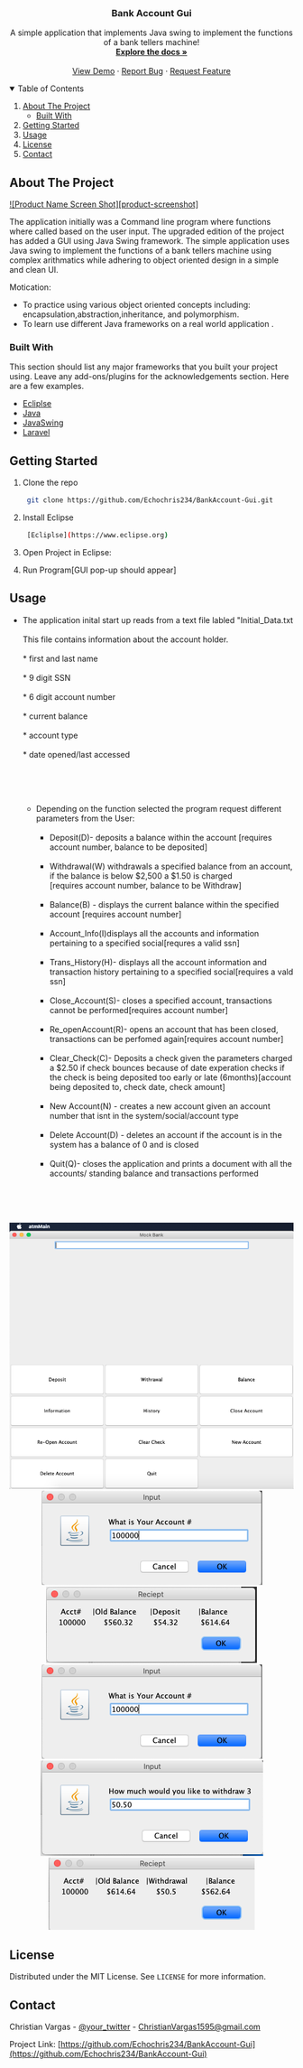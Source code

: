 
<!-- PROJECT LOGO -->
<br />
<p align="center">
  

  <h3 align="center">Bank Account Gui</h3>

  <p align="center">
    A simple application that implements Java swing to implement the functions of a bank tellers machine!
    <br />
    <a href="https://github.com/Echochris234/BankAccount-Gui"><strong>Explore the docs »</strong></a>
    <br />
    <br />
    <a href="https://github.com/Echochris234/BankAccount-Gui">View Demo</a>
    ·
    <a href="https://github.com/Echochris234/BankAccount-Gui/issues">Report Bug</a>
    ·
    <a href="https://github.com/Echochris234/BankAccount-Gui/issues">Request Feature</a>
  </p>
</p>



<!-- TABLE OF CONTENTS -->
<details open="open">
  <summary>Table of Contents</summary>
  <ol>
    <li>
      <a href="#about-the-project">About The Project</a>
      <ul>
        <li><a href="#built-with">Built With</a></li>
      </ul>
    </li>
    <li>
      <a href="#getting-started">Getting Started</a>
    </li>
    <li><a href="#usage">Usage</a></li>
    <li><a href="#license">License</a></li>
    <li><a href="#contact">Contact</a></li>

  </ol>
</details>



<!-- ABOUT THE PROJECT -->
## About The Project

[![Product Name Screen Shot][product-screenshot]](https://example.com)

The application initially was a Command line program where functions where called based on the user input. The upgraded edition of the project has added a GUI using Java Swing framework. The simple application uses Java swing to implement the functions of a bank tellers machine using complex arithmatics while adhering to object oriented design in a simple and clean UI.  

Motication:
* To practice using various object oriented concepts including: encapsulation,abstraction,inheritance, and polymorphism.
* To learn use different Java frameworks on a real world application
.

### Built With

This section should list any major frameworks that you built your project using. Leave any add-ons/plugins for the acknowledgements section. Here are a few examples.
* [Ecliplse](https://www.eclipse.org)
* [Java](https://docs.oracle.com/javase/7/docs/api/)
* [JavaSwing](https://docs.oracle.com/javase/tutorial/uiswing/index.html)
* [Laravel](https://laravel.com)



<!-- GETTING STARTED -->
## Getting Started

1. Clone the repo
   ```sh
    git clone https://github.com/Echochris234/BankAccount-Gui.git
   ```
2. Install Eclipse 
   ```sh
    [Ecliplse](https://www.eclipse.org)
   ```
3. Open Project in Eclipse:
 
4. Run Program[GUI pop-up should appear]



<!-- USAGE EXAMPLES -->
## Usage

* The application inital start up reads from a text file labled "Initial_Data.txt
 <br><br>
    This file contains information about the account holder.
     <br><br>
        * first and last name
         <br><br>
        * 9 digit SSN
         <br><br>
        * 6 digit account number
         <br><br>
        * current balance
         <br><br>
        * account type
         <br><br>
        * date opened/last accessed

  <br> <br><br>
    * Depending on the function selected the program request different parameters from the User:
     <br><br>
      * Deposit(D)- deposits a balance within the account [requires account number, balance to be deposited]
       <br><br>
      * Withdrawal(W) withdrawals a specified balance from an account, if the balance is below $2,500 a $1.50 is charged         
        [requires account number, balance to be Withdraw]
         <br><br>
      * Balance(B) - displays the current balance within the specified account [requires account number]
       <br><br>
      * Account_Info(I)displays all the accounts and information pertaining to a specified social[requres a valid ssn]
       <br><br>
      * Trans_History(H)- displays all the account information and transaction history pertaining to a specified social[requires a vald ssn]
       <br><br>
      * Close_Account(S)- closes a specified account, transactions cannot be performed[requires account number]
       <br><br>
      * Re_openAccount(R)- opens an account that has been closed, transactions can be perfomed again[requires account number]
       <br><br>
      * Clear_Check(C)- Deposits a check given the parameters charged a $2.50 if check bounces because of date experation  checks if the check is being deposited too early or late (6months)[account being deposited to, check date, check amount]
      <br><br>
      * New Account(N) - creates a new account given an account number that isnt in the system/social/account type
      <br><br>
      * Delete Account(D) - deletes an account if the account is in the system has a balance of 0 and is closed
      <br><br>
      * Quit(Q)- closes the application and prints a document with all the accounts/ standing balance and transactions performed
  <br>


<br><br>
  <p align= "center">
  <img src = "src/Interface.png">  
<img src = "src/DepoAccount.png">
    <img src = "src/DepoReciept.png">  
<img src = "src/DepoAccount.png">
    <img src = "src/Withdrawal.png">  
<img src = "src/WithReciept.png">
</p>





<!-- LICENSE -->
## License

Distributed under the MIT License. See `LICENSE` for more information.



<!-- CONTACT -->
## Contact

Christian Vargas - [@your_twitter](https://twitter.com/your_username) - ChristianVargas1595@gmail.com

Project Link: [https://github.com/Echochris234/BankAccount-Gui](https://github.com/Echochris234/BankAccount-Gui)

